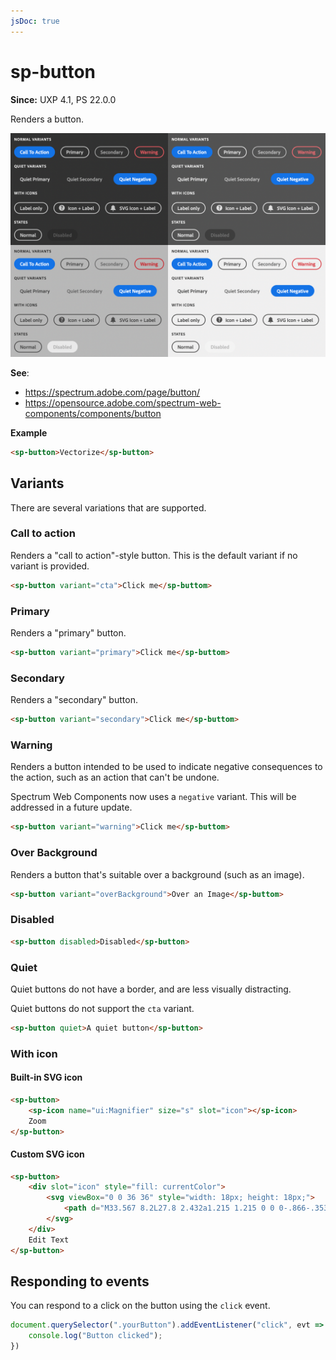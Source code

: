 ```yaml
---
jsDoc: true
---
```

# sp-button

**Since:** UXP 4.1, PS 22.0.0

Renders a button.

![Buttons](../assets/sp-button.png)

**See**:
- https://spectrum.adobe.com/page/button/
- https://opensource.adobe.com/spectrum-web-components/components/button

**Example**

```html
<sp-button>Vectorize</sp-button>
```

## Variants

There are several variations that are supported.

### Call to action

Renders a "call to action"-style button. This is the default variant if no variant is provided.

```html
<sp-button variant="cta">Click me</sp-buttom>
```

### Primary

Renders a "primary" button.

```html
<sp-button variant="primary">Click me</sp-buttom>
```

### Secondary

Renders a "secondary" button.

```html
<sp-button variant="secondary">Click me</sp-buttom>
```

### Warning

Renders a button intended to be used to indicate negative consequences to the action, such as an action that can't be undone.

<InlineAlert variant="warning" slots="text"/>

Spectrum Web Components now uses a `negative` variant. This will be addressed in a future update.

```html
<sp-button variant="warning">Click me</sp-buttom>
```

### Over Background

Renders a button that's suitable over a background (such as an image).

```html
<sp-button variant="overBackground">Over an Image</sp-buttom>
```

### Disabled

```html
<sp-button disabled>Disabled</sp-button>
```

### Quiet

Quiet buttons do not have a border, and are less visually distracting.

<InlineAlert variant="warning" slots="text"/>

Quiet buttons do not support the `cta` variant.

```html
<sp-button quiet>A quiet button</sp-button>
```

### With icon

#### Built-in SVG icon

```html
<sp-button>
    <sp-icon name="ui:Magnifier" size="s" slot="icon"></sp-icon>
    Zoom
</sp-button>
```

#### Custom SVG icon
```html
<sp-button>
    <div slot="icon" style="fill: currentColor">
        <svg viewBox="0 0 36 36" style="width: 18px; height: 18px;">
            <path d="M33.567 8.2L27.8 2.432a1.215 1.215 0 0 0-.866-.353H26.9a1.371 1.371 0 0 0-.927.406L5.084 23.372a.99.99 0 0 0-.251.422L2.055 33.1c-.114.377.459.851.783.851a.251.251 0 0 0 .062-.007c.276-.063 7.866-2.344 9.311-2.778a.972.972 0 0 0 .414-.249l20.888-20.889a1.372 1.372 0 0 0 .4-.883 1.221 1.221 0 0 0-.346-.945zM11.4 29.316c-2.161.649-4.862 1.465-6.729 2.022l2.009-6.73z"/>
        </svg>
    </div>
    Edit Text
</sp-button>
```

## Responding to events

You can respond to a click on the button using the `click` event.

```js
document.querySelector(".yourButton").addEventListener("click", evt => {
    console.log("Button clicked");
})
```
